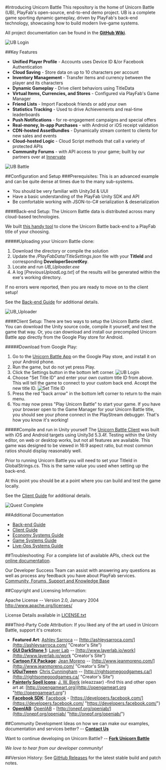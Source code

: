 #Introducing Unicorn Battle
This repository is the home of Unicorn Battle (UB), PlayFab's open-source, end-to-end demo project. UB is a complete game sporting dynamic gameplay, driven by PlayFab's back-end technology, showcasing how to build modern live-game systems. 

All project documentation can be found in the [**GitHub Wiki**](https://github.com/PlayFab/UnicornBattle/wiki "Unicorn Battle Wiki").

![UB Login](https://github.com/PlayFab/UnicornBattle/wiki/Assets/Images/Login.png "Unicorn Battle Login")

##Key Features
  * **Unified Player Profile** - Accounts uses Device ID &/or Facebook Authentication
  * **Cloud Saving** - Store data on up to 10 characters per account
  * **Inventory Management** - Transfer items and currency between the player and its characters
  * **Dynamic Gameplay** - Drive client behaviors using TitleData
  * **Virtual Items, Currencies, and Stores** - Configured via PlayFab's Game Manager
  * **Friend Lists** - Import Facebook friends or add your own
  * **Statistics Tracking** - Used to drive Achievements and real-time leaderboards
  * **Push Notifications** - for re-engagement campaigns and special offers
  * **Real-money, In-app Purchases** - with Android or iOS receipt validation
  * **CDN-hosted AssetBundles** - Dynamically stream content to clients for new sales and events
  * **Cloud-hosted Logic** - Cloud Script methods that call a variety of  protected APIs
  * **Community Forums** - with API access to your game; built by our partners over at [Innervate](https://playfab.com/marketplace/innervate/ "A turn-key community solution that comes out-of-the-box integrated with Playfab")

![UB Battle](https://github.com/PlayFab/UnicornBattle/wiki/Assets/Images/Battle2.png "Unicorn Battle")

##Configuration and Setup
###Prerequisites:
This is an advanced example and can be quite dense at times due to the many sub-systems. 

- You should be very familiar with Unity3d & UUI 
- Have a basic understanding of the PlayFab Unity SDK and API
- Be comfortable working with JSON-to-C# serialization & deserialization

####Back-end Setup:
The Unicorn Battle data is distributed across many cloud-based technologies. 

We built [this handy tool](/UB_Uploader/ "UB_Uploader") to clone the Unicorn Battle back-end to a PlayFab title of your choosing. 

#####Uploading your Unicorn Battle clone:
  1. Download the directory or compile the solution
  2. Update the */PlayFabData/TitleSettings.json* file with your **TitleId** and corresponding **DeveloperSecretKey**. 
  3. Locate and run *UB_Uploader.exe*
  4. A log [*PreviousUploadLog.txt*] of the results will be generated within the exe's working directory. 
 
If no errors were reported, then you are ready to move on to the client setup!

See the [Back-end Guide](https://github.com/PlayFab/UnicornBattle/wiki/1-Unicorn-Battle-Backend-Guide) for additional details. 

![UB_Uploader](https://github.com/PlayFab/UnicornBattle/wiki/Assets/Images/UB_Uploader.png "UB_Uploader")

####Client Setup:
There are two ways to setup the Unicorn Battle client. You can download the Unity source code, compile it yourself, and test the game that way. Or, you can download and install our precompiled Unicorn Battle app directly from the Google Play store for Android.

#####Download from Google Play:
  1. Go to the [Unicorn Battle App](https://play.google.com/store/apps/details?id=com.playfab.unicornbattle&hl=en) on the Google Play store, and install it on your Android phone.
  2. Run the game, but do not yet press Play.
  3. Click the Settings button in the bottom left corner.
![UB Login](https://github.com/PlayFab/UnicornBattle/wiki/Assets/Images/Login.png "Unicorn Battle Login")
  4. Choose "Set Title ID" and enter your own custom title ID from above. This will tell the game to connect to your custom back end. Accept the new title ID.
![Set Title ID](https://github.com/PlayFab/UnicornBattle/wiki/Assets/Images/UB_set-title-id.png "Set Title ID")
  5. Press the red "back arrow" in the bottom left corner to return to the main menu.
  6. You may now press "Play Unicorn Battle" to start your game. If you have your browser open to the Game Manager for your Unicorn Battle title, you should see your phone connect in the PlayStream debugger. That's how you know it's working!
  
#####Compile and run in Unity yourself
The [Unicorn Battle Client](/UnicornBattle/ "Unity Project") was built with iOS and Android targets using Unity3d 5.3.4f. Testing within the Unity editor, on web or desktop works, but not all features are available. This game was designed to be viewed in 16:9 aspect ratio, but most common ratios should display reasonably well. 

Prior to running Unicorn Battle you will need to set your TitleId in GlobalStrings.cs. This is the same value you used when setting up the back-end.

At this point you should be at a point where you can build and test the game locally. 

See the [Client Guide](https://github.com/PlayFab/UnicornBattle/wiki/2-Unicorn-Battle-Client-Guide) for additional details.

![Quest Complete](https://github.com/PlayFab/UnicornBattle/wiki/Assets/Images/QuestComplete.png "Quest Complete!")

##Additional Documentation
  * [Back-end Guide](https://github.com/PlayFab/UnicornBattle/wiki/1-Unicorn-Battle-Backend-Guide)
  * [Client Guide](https://github.com/PlayFab/UnicornBattle/wiki/2-Unicorn-Battle-Client-Guide)
  * [Economy Systems Guide](https://github.com/PlayFab/UnicornBattle/wiki/3-Economy-Systems-Guide)
  * [Game Systems Guide](https://github.com/PlayFab/UnicornBattle/wiki/4-Game-Systems-Guide)
  * [Live-Ops Systems Guide](https://github.com/PlayFab/UnicornBattle/wiki/5-LiveOps-Systems-Guide)

##Troubleshooting:
For a complete list of available APIs, check out the [online documentation](http://api.playfab.com/).

Our Developer Success Team can assist with answering any questions as well as process any feedback you have about PlayFab services.
[Community, Forums, Support and Knowledge Base](https://support.playfab.com/support/home)

##Copyright and Licensing Information:

  Apache License -- 
  Version 2.0, January 2004
  http://www.apache.org/licenses/

  License Details available in [LICENSE.txt](https://github.com/PlayFab/UnicornBattle/blob/master/LICENSE "Apache 2.0 License")

###Third-Party Code Attribution:
If you liked any of the art used in Unicorn Battle,  support it's creators:

- **Featured Art**: [Ashley Sarroca](mailto:sarroca.a@gmail.com "Creator's Email") -- [http://ashleysarroca.com/](http://ashleysarroca.com/ "Creator's Site")
- **[GUI DarkStone 1](https://www.assetstore.unity3d.com/en/#!/content/18225 "https://www.assetstore.unity3d.com/en/#!/content/18225")**: [Layer Lab](http://www.layerlab.io/talk/ "Creator's Contact") -- [http://www.layerlab.io/work](http://www.layerlab.io/work "Creator's Site")
- [**Cartoon FX Package**](https://www.assetstore.unity3d.com/en/#!/content/4010 "https://www.assetstore.unity3d.com/en/#!/content/4010"): 
[Jean Moreno](http://www.jeanmoreno.com/contact.html "Creator's Contact") -- [http://www.jeanmoreno.com/](http://www.jeanmoreno.com/ "Creator's Site")
- [**UGuiTween**](https://www.assetstore.unity3d.com/en/#!/content/26547 "https://www.assetstore.unity3d.com/en/#!/content/26547"): [Chris Cunningham](http://rightsomegoodgames.ca/contact.html "Creator's Contact") -- [http://rightsomegoodgames.ca/](http://rightsomegoodgames.ca/ "Creator's Site")
- **[Painterly Spell Icons](http://opengameart.org/content/painterly-spell-icons-part-1 "http://opengameart.org/content/painterly-spell-icons-part-1")**: [J. W. Bjerk](mailto:me@jwbjerk.com "Crator's Contact") (eleazzaar) -find this and other open art at: [http://opengameart.org](http://opengameart.org "http://opengameart.org")
- **[Facebook SDK](https://developers.facebook.com/docs/unity/ "https://developers.facebook.com/docs/unity/")**: [Facebook](https://developers.facebook.com/ "Crator's Contact") - [https://developers.facebook.com/](https://developers.facebook.com/ "https://developers.facebook.com/")
- **[OpenIAB](https://github.com/onepf/OpenIAB "https://github.com/onepf/OpenIAB")**: [OpenIAB](http://onepf.org/openiab/ "Crator's Contact") - [http://onepf.org/openiab/](http://onepf.org/openiab/ "http://onepf.org/openiab/")

##Community Development
Ideas on how we can make our examples, documentation and services better? -- **[Contact Us](mailto:devrel@playfab.com "PlayFab")** 
  
Want to continue developing on Unicorn Battle? -- **[Fork Unicorn Battle](https://github.com/PlayFab/UnicornBattle#fork-destination-box "https://github.com/PlayFab/UnicornBattle#fork-destination-box")**

*We love to hear from our developer community!*

##Version History:
See [GitHub Releases](https://github.com/PlayFab/UnicornBattle/releases "GitHub Versions") for the latest stable build and patch notes.
